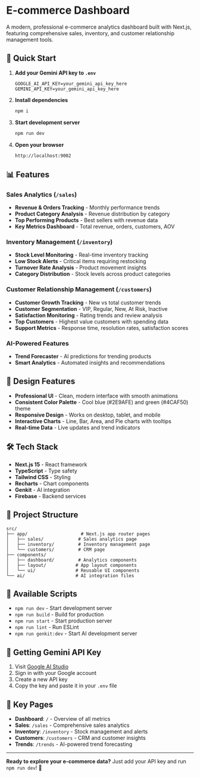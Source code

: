 # E-commerce Dashboard

A modern, professional e-commerce analytics dashboard built with Next.js, featuring comprehensive sales, inventory, and customer relationship management tools.

## 🚀 Quick Start

1. **Add your Gemini API key to `.env`**
   ```env
   GOOGLE_AI_API_KEY=your_gemini_api_key_here
   GEMINI_API_KEY=your_gemini_api_key_here
   ```

2. **Install dependencies**
   ```bash
   npm i
   ```

3. **Start development server**
   ```bash
   npm run dev
   ```

4. **Open your browser**
   ```
   http://localhost:9002
   ```

## 📊 Features

### Sales Analytics (`/sales`)
- **Revenue & Orders Tracking** - Monthly performance trends
- **Product Category Analysis** - Revenue distribution by category
- **Top Performing Products** - Best sellers with revenue data
- **Key Metrics Dashboard** - Total revenue, orders, customers, AOV

### Inventory Management (`/inventory`)
- **Stock Level Monitoring** - Real-time inventory tracking
- **Low Stock Alerts** - Critical items requiring restocking
- **Turnover Rate Analysis** - Product movement insights
- **Category Distribution** - Stock levels across product categories

### Customer Relationship Management (`/customers`)
- **Customer Growth Tracking** - New vs total customer trends
- **Customer Segmentation** - VIP, Regular, New, At Risk, Inactive
- **Satisfaction Monitoring** - Rating trends and review analysis
- **Top Customers** - Highest value customers with spending data
- **Support Metrics** - Response time, resolution rates, satisfaction scores

### AI-Powered Features
- **Trend Forecaster** - AI predictions for trending products
- **Smart Analytics** - Automated insights and recommendations

## 🎨 Design Features

- **Professional UI** - Clean, modern interface with smooth animations
- **Consistent Color Palette** - Cool blue (#2E9AFE) and green (#4CAF50) theme
- **Responsive Design** - Works on desktop, tablet, and mobile
- **Interactive Charts** - Line, Bar, Area, and Pie charts with tooltips
- **Real-time Data** - Live updates and trend indicators

## 🛠️ Tech Stack

- **Next.js 15** - React framework
- **TypeScript** - Type safety
- **Tailwind CSS** - Styling
- **Recharts** - Chart components
- **Genkit** - AI integration
- **Firebase** - Backend services

## 📁 Project Structure

```
src/
├── app/                    # Next.js app router pages
│   ├── sales/             # Sales analytics page
│   ├── inventory/         # Inventory management page
│   └── customers/         # CRM page
├── components/
│   ├── dashboard/         # Analytics components
│   ├── layout/           # App layout components
│   └── ui/               # Reusable UI components
└── ai/                   # AI integration files
```

## 🔧 Available Scripts

- `npm run dev` - Start development server
- `npm run build` - Build for production
- `npm run start` - Start production server
- `npm run lint` - Run ESLint
- `npm run genkit:dev` - Start AI development server

## 📝 Getting Gemini API Key

1. Visit [Google AI Studio](https://aistudio.google.com/app/apikey)
2. Sign in with your Google account
3. Create a new API key
4. Copy the key and paste it in your `.env` file

## 🎯 Key Pages

- **Dashboard**: `/` - Overview of all metrics
- **Sales**: `/sales` - Comprehensive sales analytics
- **Inventory**: `/inventory` - Stock management and alerts
- **Customers**: `/customers` - CRM and customer insights
- **Trends**: `/trends` - AI-powered trend forecasting

---

**Ready to explore your e-commerce data?** Just add your API key and run `npm run dev`! 🚀